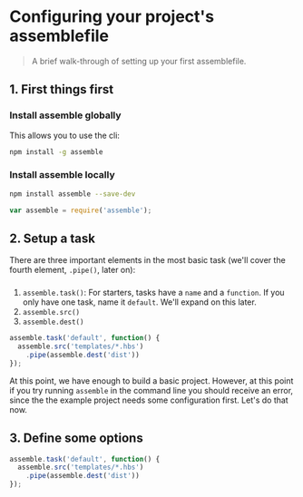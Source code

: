 # Configuring your project's assemblefile

> A brief walk-through of setting up your first assemblefile.



## 1. First things first

### Install assemble globally

This allows you to use the cli:

```bash
npm install -g assemble
```


### Install assemble locally



```bash
npm install assemble --save-dev
```


```js
var assemble = require('assemble');
```



## 2. Setup a task

There are three important elements in the most basic task (we'll cover the fourth element, `.pipe()`, later on):

###

1. `assemble.task()`: For starters, tasks have a `name` and a `function`. If you only have one task, name it `default`. We'll expand on this later.
2. `assemble.src()`
3. `assemble.dest()`

```js
assemble.task('default', function() {
  assemble.src('templates/*.hbs')
    .pipe(assemble.dest('dist'))
});
```

At this point, we have enough to build a basic project. However, at this point if you try running `assemble` in the command line you should receive an error, since the the example project needs some configuration first. Let's do that now.


## 3. Define some options



```js
assemble.task('default', function() {
  assemble.src('templates/*.hbs')
    .pipe(assemble.dest('dist'))
});
```


